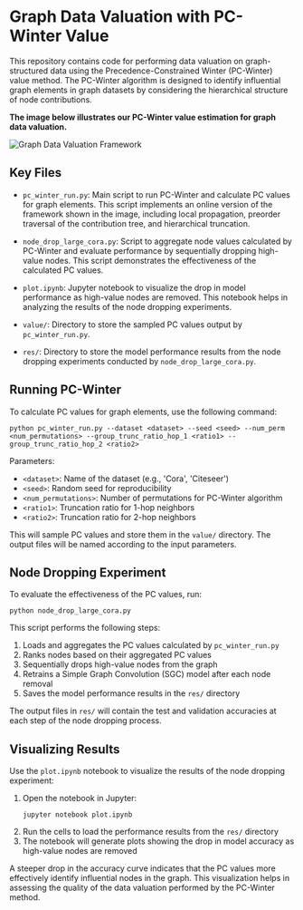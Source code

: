 # Graph Data Valuation with PC-Winter Value

This repository contains code for performing data valuation on graph-structured data using the Precedence-Constrained Winter (PC-Winter) value method. The PC-Winter algorithm is designed to identify influential graph elements in graph datasets by considering the hierarchical structure of node contributions.

**The image below illustrates our PC-Winter value estimation for graph data valuation.**

![Graph Data Valuation Framework](https://github.com/frankhlchi/graph-data-valuation/blob/main/framework.png)



## Key Files

- `pc_winter_run.py`: Main script to run PC-Winter and calculate PC values for graph elements. This script implements an online version of the framework shown in the image, including local propagation, preorder traversal of the contribution tree, and hierarchical truncation.

- `node_drop_large_cora.py`: Script to aggregate node values calculated by PC-Winter and evaluate performance by sequentially dropping high-value nodes. This script demonstrates the effectiveness of the calculated PC values.

- `plot.ipynb`: Jupyter notebook to visualize the drop in model performance as high-value nodes are removed. This notebook helps in analyzing the results of the node dropping experiments.

- `value/`: Directory to store the sampled PC values output by `pc_winter_run.py`.

- `res/`: Directory to store the model performance results from the node dropping experiments conducted by `node_drop_large_cora.py`.

## Running PC-Winter

To calculate PC values for graph elements, use the following command:

```
python pc_winter_run.py --dataset <dataset> --seed <seed> --num_perm <num_permutations> --group_trunc_ratio_hop_1 <ratio1> --group_trunc_ratio_hop_2 <ratio2>
```

Parameters:
- `<dataset>`: Name of the dataset (e.g., 'Cora', 'Citeseer')
- `<seed>`: Random seed for reproducibility
- `<num_permutations>`: Number of permutations for PC-Winter algorithm
- `<ratio1>`: Truncation ratio for 1-hop neighbors
- `<ratio2>`: Truncation ratio for 2-hop neighbors

This will sample PC values and store them in the `value/` directory. The output files will be named according to the input parameters.

## Node Dropping Experiment

To evaluate the effectiveness of the PC values, run:

```
python node_drop_large_cora.py
```

This script performs the following steps:
1. Loads and aggregates the PC values calculated by `pc_winter_run.py`
2. Ranks nodes based on their aggregated PC values
3. Sequentially drops high-value nodes from the graph
4. Retrains a Simple Graph Convolution (SGC) model after each node removal
5. Saves the model performance results in the `res/` directory

The output files in `res/` will contain the test and validation accuracies at each step of the node dropping process.

## Visualizing Results

Use the `plot.ipynb` notebook to visualize the results of the node dropping experiment:

1. Open the notebook in Jupyter:
   ```
   jupyter notebook plot.ipynb
   ```
2. Run the cells to load the performance results from the `res/` directory
3. The notebook will generate plots showing the drop in model accuracy as high-value nodes are removed

A steeper drop in the accuracy curve indicates that the PC values more effectively identify influential nodes in the graph. This visualization helps in assessing the quality of the data valuation performed by the PC-Winter method.
